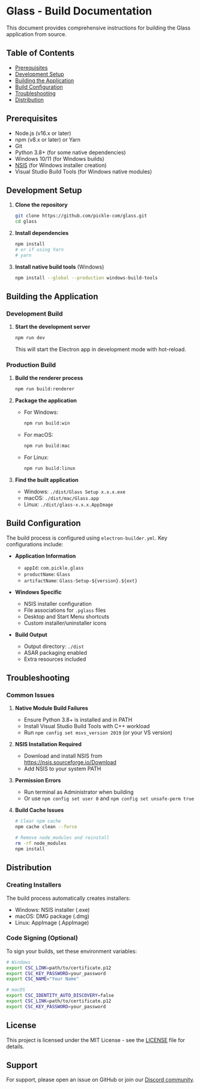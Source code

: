# Glass - Build Documentation

This document provides comprehensive instructions for building the Glass application from source.

## Table of Contents
- [Prerequisites](#prerequisites)
- [Development Setup](#development-setup)
- [Building the Application](#building-the-application)
- [Build Configuration](#build-configuration)
- [Troubleshooting](#troubleshooting)
- [Distribution](#distribution)

## Prerequisites

- Node.js (v16.x or later)
- npm (v8.x or later) or Yarn
- Git
- Python 3.8+ (for some native dependencies)
- Windows 10/11 (for Windows builds)
- [NSIS](https://nsis.sourceforge.io/Download) (for Windows installer creation)
- Visual Studio Build Tools (for Windows native modules)

## Development Setup

1. **Clone the repository**
   ```bash
   git clone https://github.com/pickle-com/glass.git
   cd glass
   ```

2. **Install dependencies**
   ```bash
   npm install
   # or if using Yarn
   # yarn
   ```

3. **Install native build tools** (Windows)
   ```bash
   npm install --global --production windows-build-tools
   ```

## Building the Application

### Development Build

1. **Start the development server**
   ```bash
   npm run dev
   ```
   This will start the Electron app in development mode with hot-reload.

### Production Build

1. **Build the renderer process**
   ```bash
   npm run build:renderer
   ```

2. **Package the application**
   - For Windows:
     ```bash
     npm run build:win
     ```
   - For macOS:
     ```bash
     npm run build:mac
     ```
   - For Linux:
     ```bash
     npm run build:linux
     ```

3. **Find the built application**
   - Windows: `./dist/Glass Setup x.x.x.exe`
   - macOS: `./dist/mac/Glass.app`
   - Linux: `./dist/glass-x.x.x.AppImage`

## Build Configuration

The build process is configured using `electron-builder.yml`. Key configurations include:

- **Application Information**
  - `appId`: `com.pickle.glass`
  - `productName`: `Glass`
  - `artifactName`: `Glass-Setup-${version}.${ext}`

- **Windows Specific**
  - NSIS installer configuration
  - File associations for `.pglass` files
  - Desktop and Start Menu shortcuts
  - Custom installer/uninstaller icons

- **Build Output**
  - Output directory: `./dist`
  - ASAR packaging enabled
  - Extra resources included

## Troubleshooting

### Common Issues

1. **Native Module Build Failures**
   - Ensure Python 3.8+ is installed and in PATH
   - Install Visual Studio Build Tools with C++ workload
   - Run `npm config set msvs_version 2019` (or your VS version)

2. **NSIS Installation Required**
   - Download and install NSIS from https://nsis.sourceforge.io/Download
   - Add NSIS to your system PATH

3. **Permission Errors**
   - Run terminal as Administrator when building
   - Or use `npm config set user 0` and `npm config set unsafe-perm true`

4. **Build Cache Issues**
   ```bash
   # Clear npm cache
   npm cache clean --force
   
   # Remove node_modules and reinstall
   rm -rf node_modules
   npm install
   ```

## Distribution

### Creating Installers

The build process automatically creates installers:
- Windows: NSIS installer (.exe)
- macOS: DMG package (.dmg)
- Linux: AppImage (.AppImage)

### Code Signing (Optional)

To sign your builds, set these environment variables:
```bash
# Windows
export CSC_LINK=path/to/certificate.p12
export CSC_KEY_PASSWORD=your_password
export CSC_NAME="Your Name"

# macOS
export CSC_IDENTITY_AUTO_DISCOVERY=false
export CSC_LINK=path/to/certificate.p12
export CSC_KEY_PASSWORD=your_password
```

## License

This project is licensed under the MIT License - see the [LICENSE](LICENSE) file for details.

## Support

For support, please open an issue on GitHub or join our [Discord community](https://discord.gg/UCZH5B5Hpd).
